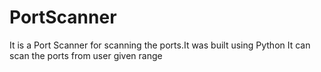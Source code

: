 # PortScanner
It is a Port Scanner for scanning the ports.It was built using Python
It can scan the ports from user given range
